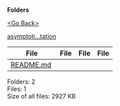 **Folders**

[&lt;Go Back&gt;](../right.html)

[asymptoti…tation](asymptotic-notation/right.html)

<table><thead><tr class="header"><th><strong>File</strong></th><th><strong>File</strong></th><th><strong>File</strong></th><th><strong>File</strong></th></tr></thead><tbody><tr class="odd"><td><a href="README.md">README.md</a> </td><td></td><td></td><td></td></tr></tbody></table>

Folders: 2  
Files: 1  
Size of all files: 2927 KB
